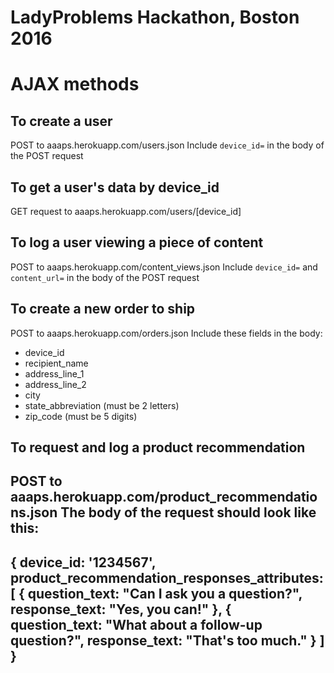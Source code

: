 # LadyProblems Hackathon, Boston 2016

# AJAX methods

## To create a user
POST to aaaps.herokuapp.com/users.json
Include `device_id=` in the body of the POST request

## To get a user's data by device_id
GET request to aaaps.herokuapp.com/users/[device_id]

## To log a user viewing a piece of content
POST to aaaps.herokuapp.com/content_views.json
Include `device_id=` and `content_url=` in the body of the POST request

## To create a new order to ship
POST to aaaps.herokuapp.com/orders.json
Include these fields in the body:
* device_id
* recipient_name
* address_line_1
* address_line_2
* city
* state_abbreviation (must be 2 letters)
* zip_code (must be 5 digits)

## To request and log a product recommendation
POST to aaaps.herokuapp.com/product_recommendations.json
The body of the request should look like this:
--
{
  device_id: '1234567',
  product_recommendation_responses_attributes: [
    { question_text: "Can I ask you a question?", response_text: "Yes, you can!" },
    { question_text: "What about a follow-up question?", response_text: "That's too much." }
  ]
}
--